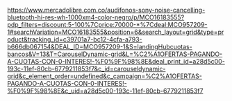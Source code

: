 https://www.mercadolibre.com.co/audifonos-sony-noise-cancelling-bluetooth-hi-res-wh-1000xm4-color-negro/p/MCO16183555?pdp_filters=discount:5-100%7Cprice:70000-*%7Cdeal:MCO957209-1#searchVariation=MCO16183555&position=6&search_layout=grid&type=product&tracking_id=c39701a7-bc12-4cfa-a793-b666db067154&DEAL_ID=MCO957209-1&S=landingHubcuotas-bancos&V=13&T=CarouselDynamic-grid&L=%C2%A1OFERTAS-PAGANDO-A-CUOTAS-CON-0-INTERES!-%F0%9F%98%8E&deal_print_id=a28d5c00-193c-11ef-80cb-6779211853f7&c_id=carouseldynamic-grid&c_element_order=undefined&c_campaign=%C2%A1OFERTAS-PAGANDO-A-CUOTAS-CON-0-INTERES!-%F0%9F%98%8E&c_uid=a28d5c00-193c-11ef-80cb-6779211853f7